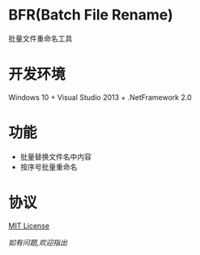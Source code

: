 # BFR(Batch File Rename)
批量文件重命名工具

# 开发环境

Windows 10 + Visual Studio 2013 + .NetFramework 2.0

# 功能

* 批量替换文件名中内容
* 按序号批量重命名

# 协议

[MIT License](https://github.com/SeayXu/BFR/blob/master/LICENSE)

*如有问题,欢迎指出*
